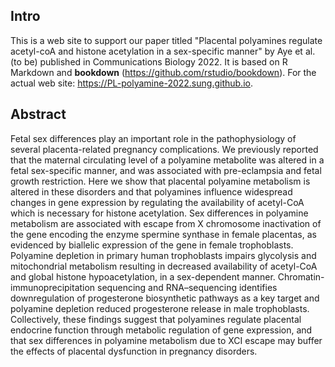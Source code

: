 ## Intro 
This is a web site to support our paper titled "Placental polyamines regulate acetyl-coA and histone acetylation in a sex-specific manner" by Aye et al. (to be) published in Communications Biology 2022.
It is based on R Markdown and **bookdown** (https://github.com/rstudio/bookdown).
For the actual web site: https://PL-polyamine-2022.sung.github.io.

## Abstract
Fetal sex differences play an important role in the pathophysiology of several placenta-related pregnancy complications. We previously reported that the maternal circulating level of a polyamine metabolite was altered in a fetal sex-specific manner, and was associated with pre-eclampsia and fetal growth restriction. Here we show that placental polyamine metabolism is altered in these disorders and that polyamines influence widespread changes in gene expression by regulating the availability of acetyl-CoA which is necessary for histone acetylation. Sex differences in polyamine metabolism are associated with escape from X chromosome inactivation of the gene encoding the enzyme spermine synthase in female placentas, as evidenced by biallelic expression of the gene in female trophoblasts. Polyamine depletion in primary human trophoblasts impairs glycolysis and mitochondrial metabolism resulting in decreased availability of acetyl-CoA and global histone hypoacetylation, in a sex-dependent manner. Chromatin-immunoprecipitation sequencing and RNA–sequencing identifies downregulation of progesterone biosynthetic pathways as a key target and polyamine depletion reduced progesterone release in male trophoblasts. Collectively, these findings suggest that polyamines regulate placental endocrine function through metabolic regulation of gene expression, and that sex differences in polyamine metabolism due to XCI escape may buffer the effects of placental dysfunction in pregnancy disorders.


